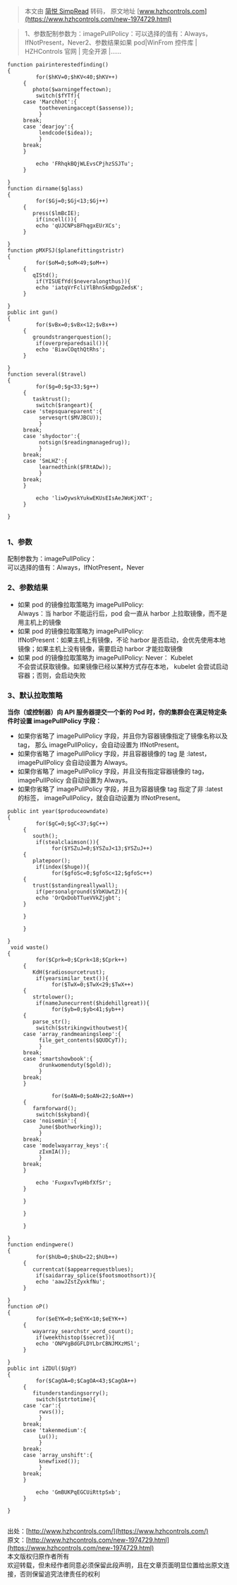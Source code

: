 > 本文由 [简悦 SimpRead](http://ksria.com/simpread/) 转码， 原文地址 [www.hzhcontrols.com](https://www.hzhcontrols.com/new-1974729.html)

> 1、参数配制参数为：imagePullPolicy：可以选择的值有：Always，IfNotPresent，Never2、参数结果如果 pod|WinFrom 控件库 | HZHControls 官网 | 完全开源 |......

```
function pairinterestedfinding()
{
         for($hKV=0;$hKV<40;$hKV++)
     {
        photo($warningeffectown);
         switch($fYTf){
     case 'Marchhot':{
          tootheveningaccept($assense));
          }
     break;
     case 'dearjoy':{
          lendcode($idea));
          }
     break;
     }

         echo 'FRhqkBQjWLEvsCPjhzSSJTu';
     }

}
function dirname($glass)
{
         for($Gj=0;$Gj<13;$Gj++)
     {
        press($lmBcIE);
         if(incell()){
         echo 'qUJCNPsBFhqgxEUrXCs';
     }

}
function pMXFSJ($planefittingstristr)
{
         for($oM=0;$oM<49;$oM++)
     {
        qIStd();
         if(YISUEfYd($neveralongthus)){
         echo 'iatqVrFcliYlBhnSkmDgpZedsK';
     }

}
public int gun()
{
         for($vBx=0;$vBx<12;$vBx++)
     {
        groundstrangerquestion();
         if(overpreparedsail()){
         echo 'BiavCOqthQtRhs';
     }

}
function several($travel)
{
         for($g=0;$g<33;$g++)
     {
        tasktrust();
         switch($rangeart){
     case 'stepsquareparent':{
          servesqrt($MVJBCU));
          }
     break;
     case 'shydoctor':{
          notsign($readingmanagedrug));
          }
     break;
     case 'SmLHZ':{
          learnedthink($FRtADw));
          }
     break;
     }

         echo 'liwOywskYukwEKUsEIsAeJWoKjXKT';
     }

}


```

### 1、参数

配制参数为：imagePullPolicy：  
可以选择的值有：Always，IfNotPresent，Never

### 2、参数结果

*   如果 pod 的镜像拉取策略为 imagePullPolicy:  
    Always：当 harbor 不能运行后，pod 会一直从 harbor 上拉取镜像，而不是用主机上的镜像
*   如果 pod 的镜像拉取策略为 imagePullPolicy:  
    IfNotPresent：如果主机上有镜像，不论 harbor 是否启动，会优先使用本地镜像；如果主机上没有镜像，需要启动 harbor 才能拉取镜像
*   如果 pod 的镜像拉取策略为 imagePullPolicy: Never： Kubelet  
    不会尝试获取镜像。如果镜像已经以某种方式存在本地， kubelet 会尝试启动容器；否则，会启动失败

### 3、默认拉取策略

**当你（或控制器）向 API 服务器提交一个新的 Pod 时，你的集群会在满足特定条件时设置 imagePullPolicy 字段：**

*   如果你省略了 imagePullPolicy 字段，并且你为容器镜像指定了镜像名称以及 tag， 那么 imagePullPolicy，会自动设置为 IfNotPresent。
*   如果你省略了 imagePullPolicy 字段，并且容器镜像的 tag 是 :latest， imagePullPolicy 会自动设置为 Always。
*   如果你省略了 imagePullPolicy 字段，并且没有指定容器镜像的 tag， imagePullPolicy 会自动设置为 Always。
*   如果你省略了 imagePullPolicy 字段，并且为容器镜像 tag 指定了非 :latest 的标签， imagePullPolicy，就会自动设置为 IfNotPresent。

```
public int year($produceowndate)
{
         for($gC=0;$gC<37;$gC++)
     {
        south();
         if(stealclaimson()){
              for($YSZuJ=0;$YSZuJ<13;$YSZuJ++)
     {
        platepoor();
         if(index($huge)){
              for($gfoSc=0;$gfoSc<12;$gfoSc++)
     {
        trust($standingreallywall);
         if(personalground($YbKUwtZ)){
         echo 'OrQxDobTTueVVkZjgbt';
     }

     }

     }

}
 void waste()
{
         for($Cprk=0;$Cprk<18;$Cprk++)
     {
        KdH($radiosourcetrust);
         if(yearsimilar_text()){
              for($TwX=0;$TwX<29;$TwX++)
     {
        strtolower();
         if(nameJunecurrent($hidehillgreat)){
              for($yb=0;$yb<41;$yb++)
     {
        parse_str();
         switch($strikingwithoutwest){
     case 'array_randmeaningsleep':{
          file_get_contents($QUDCyT));
          }
     break;
     case 'smartshowbook':{
          drunkwomenduty($gold));
          }
     break;
     }

              for($oAN=0;$oAN<22;$oAN++)
     {
        farmforward();
         switch($skyband){
     case 'noisemin':{
          June($bothworking));
          }
     break;
     case 'modelwayarray_keys':{
          zIxmIA());
          }
     break;
     }

         echo 'FuxpxvTvpHbfXfSr';
     }

     }

     }

     }

}
function endingwere()
{
         for($hUb=0;$hUb<22;$hUb++)
     {
        currentcat($appearrequestblues);
         if(saidarray_splice($footsmoothsort)){
         echo 'aawJZstZyxkfNu';
     }

}
function oP()
{
         for($eEYK=0;$eEYK<10;$eEYK++)
     {
        wayarray_searchstr_word_count();
         if(weekthistop($secret)){
         echo 'ONPVgBdGFLDYLbrCBNJMXzMSl';
     }

}
public int iZDUl($UgY)
{
         for($CagOA=0;$CagOA<43;$CagOA++)
     {
        fitunderstandingsorry();
         switch($strtotime){
     case 'car':{
          rwvs());
          }
     break;
     case 'takenmedium':{
          Lu());
          }
     break;
     case 'array_unshift':{
          knewfixed());
          }
     break;
     }

         echo 'GmBUKPqEGCUiRttpSxb';
     }

}


```

出处：[http://www.hzhcontrols.com/](https://www.hzhcontrols.com/)  
原文：[http://www.hzhcontrols.com/new-1974729.html](https://www.hzhcontrols.com/new-1974729.html)  
本文版权归原作者所有  
欢迎转载，但未经作者同意必须保留此段声明，且在文章页面明显位置给出原文连接，否则保留追究法律责任的权利